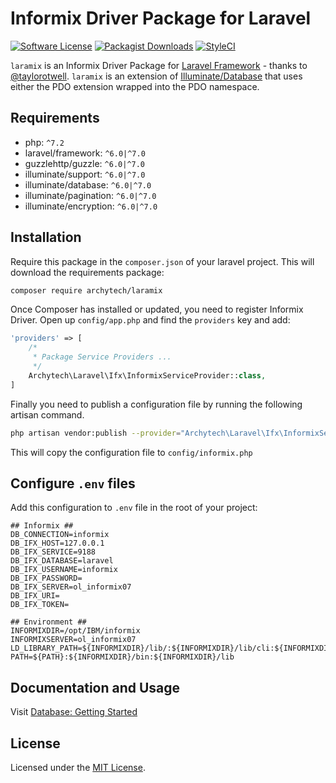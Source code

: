 # Informix Driver Package for Laravel

[![Software License](https://img.shields.io/badge/license-MIT-brightgreen.svg?style=flat-square)](LICENSE)
[![Packagist Downloads](https://img.shields.io/packagist/dm/archytech/laramix)](https://packagist.org/packages/archytech/laramix)
[![StyleCI](https://github.styleci.io/repos/327844092/shield?branch=1.0.1)](https://github.styleci.io/repos/327844092?branch=1.0.1)

`laramix` is an Informix Driver Package for [Laravel Framework](http://laravel.com/) - thanks to [@taylorotwell](https://github.com/taylorotwell). `laramix` is an extension of [Illuminate/Database](https://github.com/illuminate/database) that uses either the PDO extension wrapped into the PDO namespace.

## Requirements

- php: `^7.2`
- laravel/framework: `^6.0|^7.0`
- guzzlehttp/guzzle: `^6.0|^7.0`
- illuminate/support: `^6.0|^7.0`
- illuminate/database: `^6.0|^7.0`
- illuminate/pagination: `^6.0|^7.0`
- illuminate/encryption: `^6.0|^7.0`

## Installation

Require this package in the `composer.json` of your laravel project. This will download the requirements package:

```bash
composer require archytech/laramix
```

Once Composer has installed or updated, you need to register Informix Driver. Open up `config/app.php` and find the `providers` key and add:

```php
'providers' => [
    /*
     * Package Service Providers ...
     */
    Archytech\Laravel\Ifx\InformixServiceProvider::class,
]
```

Finally you need to publish a configuration file by running the following artisan command.

```bash
php artisan vendor:publish --provider="Archytech\Laravel\Ifx\InformixServiceProvider"
```

This will copy the configuration file to `config/informix.php`

## Configure `.env` files

Add this configuration to `.env` file in the root of your project:

```dotenv
## Informix ##
DB_CONNECTION=informix
DB_IFX_HOST=127.0.0.1
DB_IFX_SERVICE=9188
DB_IFX_DATABASE=laravel
DB_IFX_USERNAME=informix
DB_IFX_PASSWORD=
DB_IFX_SERVER=ol_informix07
DB_IFX_URI=
DB_IFX_TOKEN=

## Environment ##
INFORMIXDIR=/opt/IBM/informix
INFORMIXSERVER=ol_informix07
LD_LIBRARY_PATH=${INFORMIXDIR}/lib/:${INFORMIXDIR}/lib/cli:${INFORMIXDIR}/esql
PATH=${PATH}:${INFORMIXDIR}/bin:${INFORMIXDIR}/lib
```

## Documentation  and Usage

Visit [Database: Getting Started](https://laravel.com/docs/7.x/database)

## License

Licensed under the [MIT License](LICENSE).
